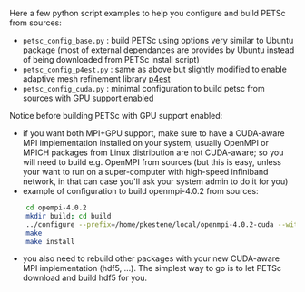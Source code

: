 Here a few python script examples to help you configure and build PETSc from sources:

- `petsc_config_base.py` : build PETSc using options very similar to Ubuntu package (most of external dependances are provides by Ubuntu instead of being downloaded from PETSc install script)
- `petsc_config_p4est.py` : same as above but slightly modified to enable adaptive mesh refinement library [p4est](http://www.p4est.org/)
- `petsc_config_cuda.py` : minimal configuration to build petsc from sources with [GPU support enabled](https://gitlab.com/petsc/petsc/-/wikis/PETSc-on-GPUs)


Notice before building PETSc with GPU support enabled:

- if you want both MPI+GPU support, make sure to have a CUDA-aware MPI implementation installed on your system; usually OpenMPI or MPICH packages from Linux distribution are not CUDA-aware; so you will need to build e.g. OpenMPI from sources (but this is easy, unless your want to run on a super-computer with high-speed infiniband network, in that can case you'll ask your system admin to do it for you)
- example of configuration to build openmpi-4.0.2 from sources:
```bash
    cd opempi-4.0.2
    mkdir build; cd build
    ../configure --prefix=/home/pkestene/local/openmpi-4.0.2-cuda --with-cuda --enable-mpi-thread-multiple --enable-mpi-cxx --with-hwloc=/usr/ --with-libltdl=/usr/ --with-devel-headers --enable-heterogeneous --disable-vt --without-tm
    make
    make install
```
- you also need to rebuild other packages with your new CUDA-aware MPI implementation (hdf5, ...). The simplest way to go is to let PETSc download and build hdf5 for you.
